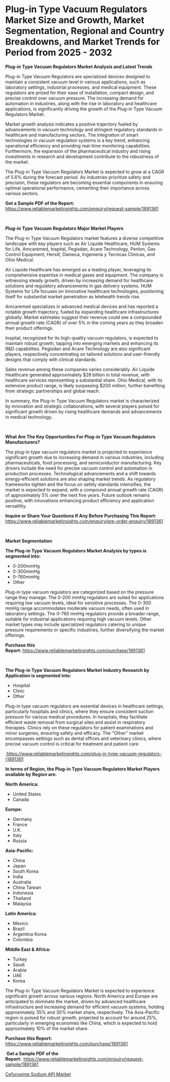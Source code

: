 <p><h1>Plug-in Type Vacuum Regulators Market Size and Growth, Market Segmentation, Regional and Country Breakdowns, and Market Trends for Period from 2025 -  2032</h1></p><p><strong>Plug-in Type Vacuum Regulators Market Analysis and Latest Trends</strong></p>
<p><p>Plug-in Type Vacuum Regulators are specialized devices designed to maintain a consistent vacuum level in various applications, such as laboratory settings, industrial processes, and medical equipment. These regulators are prized for their ease of installation, compact design, and precise control over vacuum pressure. The increasing demand for automation in industries, along with the rise in laboratory and healthcare applications, is significantly driving the growth of the Plug-in Type Vacuum Regulators Market.</p><p>Market growth analysis indicates a positive trajectory fueled by advancements in vacuum technology and stringent regulatory standards in healthcare and manufacturing sectors. The integration of smart technologies in vacuum regulation systems is a key trend, enhancing operational efficiency and providing real-time monitoring capabilities. Furthermore, the expansion of the pharmaceutical industry and rising investments in research and development contribute to the robustness of the market.</p><p>The Plug-in Type Vacuum Regulators Market is expected to grow at a CAGR of 5.6% during the forecast period. As industries prioritize safety and precision, these regulators are becoming essential components in ensuring optimal operational performance, cementing their importance across various sectors.</p></p>
<p><strong>Get a Sample PDF of the Report:&nbsp;</strong> <a href="https://www.reliablemarketinsights.com/enquiry/request-sample/1891361?utm_campaign=2244&utm_medium=2&utm_source=Github&utm_content=ia&utm_term=28032025&utm_id=plug-in-type-vacuum-regulators">https://www.reliablemarketinsights.com/enquiry/request-sample/1891361</a></p>
<p>&nbsp;</p>
<p><strong>Plug-in Type Vacuum Regulators Major Market Players</strong></p>
<p><p>The Plug-in Type Vacuum Regulators market features a diverse competitive landscape with key players such as Air Liquide Healthcare, HUM Systems for Life, Amcaremed, Inspital, Pegisdan, Acare Technology, Penlon, Gas Control Equipment, Hersill, Dameca, Ingenieria y Tecnicas Clinicas, and Ohio Medical. </p><p>Air Liquide Healthcare has emerged as a leading player, leveraging its comprehensive expertise in medical gases and equipment. The company is witnessing steady growth, driven by increasing demand for healthcare solutions and regulatory advancements in gas delivery systems. HUM Systems for Life focuses on innovative healthcare technologies, positioning itself for substantial market penetration as telehealth trends rise.</p><p>Amcaremed specializes in advanced medical devices and has reported a notable growth trajectory, fueled by expanding healthcare infrastructures globally. Market estimates suggest their revenue could see a compounded annual growth rate (CAGR) of over 5% in the coming years as they broaden their product offerings.</p><p>Inspital, recognized for its high-quality vacuum regulators, is expected to maintain robust growth, tapping into emerging markets and enhancing its R&D capabilities. Pegisdan and Acare Technology are also significant players, respectively concentrating on tailored solutions and user-friendly designs that comply with clinical standards.</p><p>Sales revenue among these companies varies considerably. Air Liquide Healthcare generated approximately $28 billion in total revenue, with healthcare services representing a substantial share. Ohio Medical, with its extensive product range, is likely surpassing $200 million, further benefiting from strategic partnerships and global reach.</p><p>In summary, the Plug-in Type Vacuum Regulators market is characterized by innovation and strategic collaborations, with several players poised for significant growth driven by rising healthcare demands and advancements in medical technology.</p></p>
<p>&nbsp;</p>
<p><strong>What Are The Key Opportunities For Plug-in Type Vacuum Regulators Manufacturers?</strong></p>
<p><p>The plug-in type vacuum regulators market is projected to experience significant growth due to increasing demand in various industries, including pharmaceuticals, food processing, and semiconductor manufacturing. Key drivers include the need for precise vacuum control and automation in production processes. Technological advancements and a shift towards energy-efficient solutions are also shaping market trends. As regulatory frameworks tighten and the focus on safety standards intensifies, the market is expected to expand, with a compound annual growth rate (CAGR) of approximately 5% over the next five years. Future outlook remains positive, with innovations enhancing product efficiency and application versatility.</p></p>
<p><strong>Inquire or Share Your Questions If Any Before Purchasing This Report:</strong> <a href="https://www.reliablemarketinsights.com/enquiry/pre-order-enquiry/1891361?utm_campaign=2244&utm_medium=2&utm_source=Github&utm_content=ia&utm_term=28032025&utm_id=plug-in-type-vacuum-regulators">https://www.reliablemarketinsights.com/enquiry/pre-order-enquiry/1891361</a></p>
<p>&nbsp;</p>
<p><strong>Market Segmentation</strong></p>
<p><strong>The Plug-in Type Vacuum Regulators Market Analysis by types is segmented into:</strong></p>
<p><ul><li>0-200mmHg</li><li>0-300mmHg</li><li>0-760mmHg</li><li>Other</li></ul></p>
<p><p>Plug-in type vacuum regulators are categorized based on the pressure range they manage. The 0-200 mmHg regulators are suited for applications requiring low vacuum levels, ideal for sensitive processes. The 0-300 mmHg range accommodates moderate vacuum needs, often used in laboratory settings. The 0-760 mmHg regulators provide a broader range, suitable for industrial applications requiring high vacuum levels. Other market types may include specialized regulators catering to unique pressure requirements or specific industries, further diversifying the market offerings.</p></p>
<p><strong>Purchase this Report:&nbsp;</strong><a href="https://www.reliablemarketinsights.com/purchase/1891361?utm_campaign=2244&utm_medium=2&utm_source=Github&utm_content=ia&utm_term=28032025&utm_id=plug-in-type-vacuum-regulators">https://www.reliablemarketinsights.com/purchase/1891361</a></p>
<p>&nbsp;</p>
<p><strong>The Plug-in Type Vacuum Regulators Market Industry Research by Application is segmented into:</strong></p>
<p><ul><li>Hospital</li><li>Clinic</li><li>Other</li></ul></p>
<p><p>Plug-in type vacuum regulators are essential devices in healthcare settings, particularly hospitals and clinics, where they ensure consistent suction pressure for various medical procedures. In hospitals, they facilitate efficient waste removal from surgical sites and assist in respiratory therapies. Clinics rely on these regulators for patient examinations and minor surgeries, ensuring safety and efficacy. The "Other" market encompasses settings such as dental offices and veterinary clinics, where precise vacuum control is critical for treatment and patient care.</p></p>
<p><a href="https://www.reliablemarketinsights.com/plug-in-type-vacuum-regulators-r1891361?utm_campaign=2244&utm_medium=2&utm_source=Github&utm_content=ia&utm_term=28032025&utm_id=plug-in-type-vacuum-regulators">&nbsp;https://www.reliablemarketinsights.com/plug-in-type-vacuum-regulators-r1891361</a></p>
<p><strong>In terms of Region, the Plug-in Type Vacuum Regulators Market Players available by Region are:</strong></p>
<p>
    <p> <strong> North America: </strong>
        <ul>
            <li>United States</li>
            <li>Canada</li>
        </ul>
        </p> 
    <p> <strong> Europe: </strong>
        <ul>
            <li>Germany</li>
            <li>France</li>
            <li>U.K.</li>
            <li>Italy</li>
            <li>Russia</li>
        </ul>
        </p> 
    <p> <strong> Asia-Pacific: </strong>
        <ul>
            <li>China</li>
            <li>Japan</li>
            <li>South Korea</li>
            <li>India</li>
            <li>Australia</li>
            <li>China Taiwan</li>
            <li>Indonesia</li>
            <li>Thailand</li>
            <li>Malaysia</li>
        </ul>
        </p> 
    <p> <strong> Latin America: </strong>
        <ul>
            <li>Mexico</li>
            <li>Brazil</li>
            <li>Argentina Korea</li>
            <li>Colombia</li>
        </ul>
        </p> 
    <p> <strong> Middle East & Africa: </strong>
        <ul>
            <li>Turkey</li>
            <li>Saudi</li>
            <li>Arabia</li>
            <li>UAE</li>
            <li>Korea</li>
        </ul>
    </p>
    </p>
<p><p>The Plug-in Type Vacuum Regulators Market is expected to experience significant growth across various regions. North America and Europe are anticipated to dominate the market, driven by advanced healthcare infrastructure and increasing demand for efficient vacuum systems, holding approximately 35% and 30% market share, respectively. The Asia-Pacific region is poised for robust growth, projected to account for around 25%, particularly in emerging economies like China, which is expected to hold approximately 10% of the market share.</p></p>
<p><strong>Purchase this Report: </strong><a href="https://www.reliablemarketinsights.com/purchase/1891361?utm_campaign=2244&utm_medium=2&utm_source=Github&utm_content=ia&utm_term=28032025&utm_id=plug-in-type-vacuum-regulators">https://www.reliablemarketinsights.com/purchase/1891361</a></p>
<p>&nbsp;<strong>Get a Sample PDF of the Report:&nbsp;&nbsp;</strong><a href="https://www.reliablemarketinsights.com/enquiry/request-sample/1891361?utm_campaign=2244&utm_medium=2&utm_source=Github&utm_content=ia&utm_term=28032025&utm_id=plug-in-type-vacuum-regulators">https://www.reliablemarketinsights.com/enquiry/request-sample/1891361</a></p>
<p><strong></strong></p>
<p><p><a href="https://github.com/klindsey95/Market-Research-Report-List-1/blob/main/cefuroxime-sodium-api-market.md?utm_campaign=2244&utm_medium=2&utm_source=Github&utm_content=ia&utm_term=28032025&utm_id=plug-in-type-vacuum-regulators">Cefuroxime Sodium API Market</a></p></p>